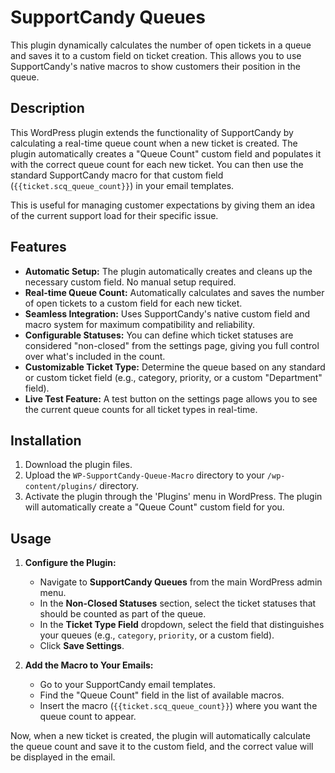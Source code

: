 # SupportCandy Queues

This plugin dynamically calculates the number of open tickets in a queue and saves it to a custom field on ticket creation. This allows you to use SupportCandy's native macros to show customers their position in the queue.

## Description

This WordPress plugin extends the functionality of SupportCandy by calculating a real-time queue count when a new ticket is created. The plugin automatically creates a "Queue Count" custom field and populates it with the correct queue count for each new ticket. You can then use the standard SupportCandy macro for that custom field (`{{ticket.scq_queue_count}}`) in your email templates.

This is useful for managing customer expectations by giving them an idea of the current support load for their specific issue.

## Features

*   **Automatic Setup:** The plugin automatically creates and cleans up the necessary custom field. No manual setup required.
*   **Real-time Queue Count:** Automatically calculates and saves the number of open tickets to a custom field for each new ticket.
*   **Seamless Integration:** Uses SupportCandy's native custom field and macro system for maximum compatibility and reliability.
*   **Configurable Statuses:** You can define which ticket statuses are considered "non-closed" from the settings page, giving you full control over what's included in the count.
*   **Customizable Ticket Type:** Determine the queue based on any standard or custom ticket field (e.g., category, priority, or a custom "Department" field).
*   **Live Test Feature:** A test button on the settings page allows you to see the current queue counts for all ticket types in real-time.

## Installation

1.  Download the plugin files.
2.  Upload the `WP-SupportCandy-Queue-Macro` directory to your `/wp-content/plugins/` directory.
3.  Activate the plugin through the 'Plugins' menu in WordPress. The plugin will automatically create a "Queue Count" custom field for you.

## Usage

1.  **Configure the Plugin:**
    *   Navigate to **SupportCandy Queues** from the main WordPress admin menu.
    *   In the **Non-Closed Statuses** section, select the ticket statuses that should be counted as part of the queue.
    *   In the **Ticket Type Field** dropdown, select the field that distinguishes your queues (e.g., `category`, `priority`, or a custom field).
    *   Click **Save Settings**.

2.  **Add the Macro to Your Emails:**
    *   Go to your SupportCandy email templates.
    *   Find the "Queue Count" field in the list of available macros.
    *   Insert the macro (`{{ticket.scq_queue_count}}`) where you want the queue count to appear.

Now, when a new ticket is created, the plugin will automatically calculate the queue count and save it to the custom field, and the correct value will be displayed in the email.